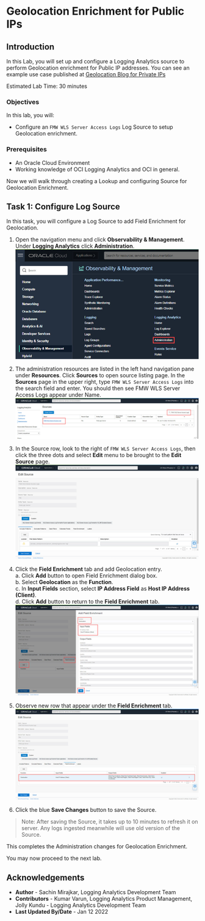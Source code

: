 # Geolocation Enrichment for Public IPs

## Introduction

In this Lab, you will set up and configure a Logging Analytics source to perform Geolocation enrichment for Public IP addresses. You can see an example use case published at [Geolocation Blog for Private IPs](https.blogs.oracle.com)

Estimated Lab Time: 30 minutes

### Objectives

In this lab, you will:
* Configure an `FMW WLS Server Access Logs` Log Source to setup Geolocation enrichment.

### Prerequisites

* An Oracle Cloud Environment
* Working knowledge of OCI Logging Analytics and OCI in general.


Now we will walk through creating a Lookup and configuring Source for Geolocation Enrichment.

## **Task 1:**  Configure Log Source
In this task, you will configure a Log Source to add Field Enrichment for Geolocation.

1. Open the navigation menu and click **Observability & Management**. Under **Logging Analytics** click **Administration**.
![](./images/oci-console-menu-la-admin.jpg " ")

2. The administration resources are listed in the left hand navigation pane under **Resources**. Click **Sources** to open source listing page. In the **Sources** page in the upper right, type `FMW WLS Server Access Logs` into the search field and enter. You should then see FMW WLS Server Access Logs appear under Name.
![](./images/admin-source-search.jpg " ")

3. In the Source row, look to the right of `FMW WLS Server Access Logs`, then click the three dots and select **Edit** menu to be brought to the **Edit Source** page.
![](./images/admin-source-source-edit-included-patterns.jpg " ")

4. Click the **Field Enrichment** tab and add Geolocation entry.</br>
      a. Click **Add** button to open Field Enrichment dialog box.</br>
      b. Select **Geolocation** as the **Function**.</br>
      c. In **Input Fields** section, select **IP Address Field** as **Host IP Address (Client)**.</br>
      d. Click **Add** button to return to the **Field Enrichment** tab.</br>
      ![](./images/admin-source-edit-field-enrichment-geo.jpg " ")

5. Observe new row that appear under the **Field Enrichment** tab.
![](./images/admin-source-edit-field-enrichment-final.jpg " ")

6. Click the blue **Save Changes** button to save the Source.

> Note: After saving the Source, it takes up to 10 minutes to refresh it on server. Any logs ingested meanwhile will use old version of the Source.

This completes the Administration changes for Geolocation Enrichment.

You may now proceed to the next lab.

## Acknowledgements
* **Author** - Sachin Mirajkar, Logging Analytics Development Team
* **Contributors** -  Kumar Varun, Logging Analytics Product Management, Jolly Kundu - Logging Analytics Development Team
* **Last Updated By/Date** - Jan 12 2022
